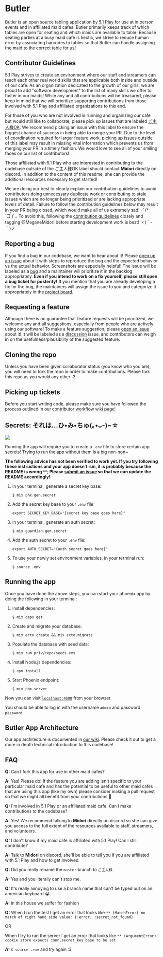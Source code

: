 # Butler

Butler is an open source tabling application by [5.1 Play][5-1-play] for use at in person events and in affiliated maid cafes. Butler primarily keeps track of which tables are open for seating and which maids are available to table. Because seating parties at a busy maid cafe is hectic, we strive to reduce human error by associating barcodes to tables so that Butler can handle assigning the maid to the correct table for us!

## Contributor Guidelines

5.1 Play strives to create an environment where our staff and streamers can teach each other real world skills that are applicable both inside and outside of our cafe. As an organization dedicated to the growth of our girls, we are proud to add "software development" to the list of many skills we offer to foster in our maids! While any and all contributions will be treasured, please keep in mind that we will prioritize supporting contributions from those involved with 5.1 Play and affiliated organizations to this end.

For those of you who are not involved in running and organizing our cafe but would still like to collaborate, please pick up issues that are labeled [ご主人様OK][label-ご主人様-ok]. We recommend picking an issue with this label to ensure the biggest chance of success in being able to merge your PR. Due to the level of coordination required for larger feature work, picking up issues outside of this label may result in missing vital information which prevents us from merging your PR in a timely fashion. We would love to see all of your smiling faces on our list of contributors!

Those affiliated with 5.1 Play who are interested in contributing to the codebase outside of the ご主人様OK label should contact **Midori** directly on discord. In addition to the content of this readme, she can provide the additional resources necessary to get started!

We are doing our best to clearly explain our contribution guidelines to avoid contributors doing unnecessary duplicate work or contributing to stale issues which are no longer being prioritized or are lacking appropriate levels of detail. Failure to follow the contribution guidelines below may result in your PR being closed, which would make all of us extremely sad! ｡ﾟ(*´□`)ﾟ｡ To avoid this, following the [contribution guidelines][contributor-workflow] closely and tagging @MeganeMidori before starting development work is best! ヾ(＾-＾)ノ

## Reporting a bug

If you find a bug in our codebase, we want to hear about it! Please [open up an issue][new-issue] about it with steps to reproduce the bug and the expected behavior vs the actual behavior. Screenshots are especially helpful! The issue will be labeled as a [bug][label-bug] and a maintainer will prioritize it in the backlog appropriately. **Even if you intend to work on a fix yourself, please still open a bug ticket for posterity!** If you mention that you are already developing a fix for the bug, the maintainers will assign the issue to you and categorize it appropriately in the [project board][project-board].

## Requesting a feature

Although there is no guarantee that feature requests will be prioritized, we welcome any and all suggestions, especially from people who are actively using our software! To make a feature suggestion, please [open an issue][new-issue] about it! It will be labeled as a [discussion][label-discussion] issue, and contributors can weigh in on the usefulness/plausibility of the suggested feature.

## Cloning the repo

Unless you have been given collaborator status (you know who you are), you will need to fork the repo in order to make contributions. Please fork this repo as you would any other :3

## Picking up tickets

Before you start writing code, please make sure you have followed the process outlined in our [contributor workflow wiki page][contributor-workflow]!

## Secrets: それは…ひ•み•ちゅ(｡•ᴗ-)~☆

![](https://media.giphy.com/media/5fBH6zl91iH9rzPc556/giphy.gif)

Running the app will require you to create a `.env` file to store certain app secrets! Trying to run the app without them is a big non-non~

**The following advice has not been verified to work yet. If you try following these instructions and your app doesn't run, it is probably because the README is wrong ^^; Please [submit an issue][new-issue] so that we can update the README accordingly!**

1. In your terminal, generate a secret key base:

    ```$ mix phx.gen.secret```
1. Add the secret key base to your `.env` file:

    ```export SECRET_KEY_BASE="{secret key base goes here}"```
1. In your terminal, generate an auth secret:

    ```$ mix guardian.gen.secret``` 
1. Add the auth secret to your `.env` file:

    ```export AUTH_SECRET="{auth secret goes here}"```
1. To use your newly set environment variables, in your terminal run:

    ```$ source .env```

## Running the app

Once you have done the above steps, you can start your phoenix app by doing the following in your terminal:

1. Install dependencies:

    ```$ mix deps.get```
1. Create and migrate your database:

    ```$ mix ecto.create && mix ecto.migrate```
1. Populate the database with seed data:

    ```$ mix run priv/repo/seeds.exs```
1. Install Node.js dependencies:
    
    ```$ npm install```
1. Start Phoenix endpoint:

    ```$ mix phx.server```

Now you can visit [`localhost:4000`](http://localhost:4000) from your browser.

You should be able to log in with the username `admin` and password `password`.

## Butler App Architecture

Our app architecture is documented in [our wiki][architecture-wiki]. Please check it out to get a more in depth technical introduction to this codebase!

## FAQ

**Q:** Can I fork this app for use in other maid cafes?

**A:** Yes! Please do! If the feature you are adding isn't specific to your particular maid cafe and has the potential to be useful to other maid cafes that are using this app (like my own) please consider making a pull request so that we might all benefit from your contributions 🌸

**Q:** I'm involved in 5.1 Play or an affiliated maid cafe. Can I make contributions to the codebase?

**A:** Yes! We recommend talking to **Midori** directly on discord so she can give you access to the full extent of the resources available to staff, streamers, and volunteers.

**Q:** I don't know if my maid cafe is affiliated with 5.1 Play! Can I still contribute?

**A:** Talk to **Midori** on discord; she'll be able to tell you if you are affiliated with 5.1 Play and how to get involved.

**Q:** Did you really rename the `master` branch to `ご主人様`.

**A:** Yes and you literally can't stop me.

**Q:** It's really annoying to use a branch name that can't be typed out on an american keyboard 😭

**A:** in this house we suffer for fashion

**Q:** When I run the test I get an error that looks like `** (MatchError) no match of right hand side value: {:error, :secret_not_found}`

OR

When I try to run the server I get an error that looks like `** (ArgumentError) cookie store expects conn.secret_key_base to be set`

**A:** `$ source .env` and try again :3


[5-1-play]: <https://www.twitch.tv/51play>
[label-ご主人様-ok]: <https://github.com/MeganeMidori/butler/labels/%E3%81%94%E4%B8%BB%E4%BA%BA%E6%A7%98OK>
[label-bug]: <https://github.com/MeganeMidori/butler/labels/bug>
[label-discussion]: <https://github.com/MeganeMidori/butler/labels/discussion>
[new-issue]: <https://github.com/MeganeMidori/butler/issues/new/choose>
[project-board]: <https://github.com/MeganeMidori/butler/projects/1>
[contributor-workflow]: <https://github.com/MeganeMidori/butler/wiki/Contributor-Workflow-(AKA-how-to-pick-up-tickets)>
[architecture-wiki]: <https://github.com/MeganeMidori/butler/wiki/Butler-App-Architecture>
